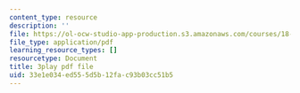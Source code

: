 ```yaml
---
content_type: resource
description: ''
file: https://ol-ocw-studio-app-production.s3.amazonaws.com/courses/18-01sc-single-variable-calculus-fall-2010/33e1e034ed555d5b12fac93b03cc51b5_JXPe2J069c.pdf
file_type: application/pdf
learning_resource_types: []
resourcetype: Document
title: 3play pdf file
uid: 33e1e034-ed55-5d5b-12fa-c93b03cc51b5
---
```

